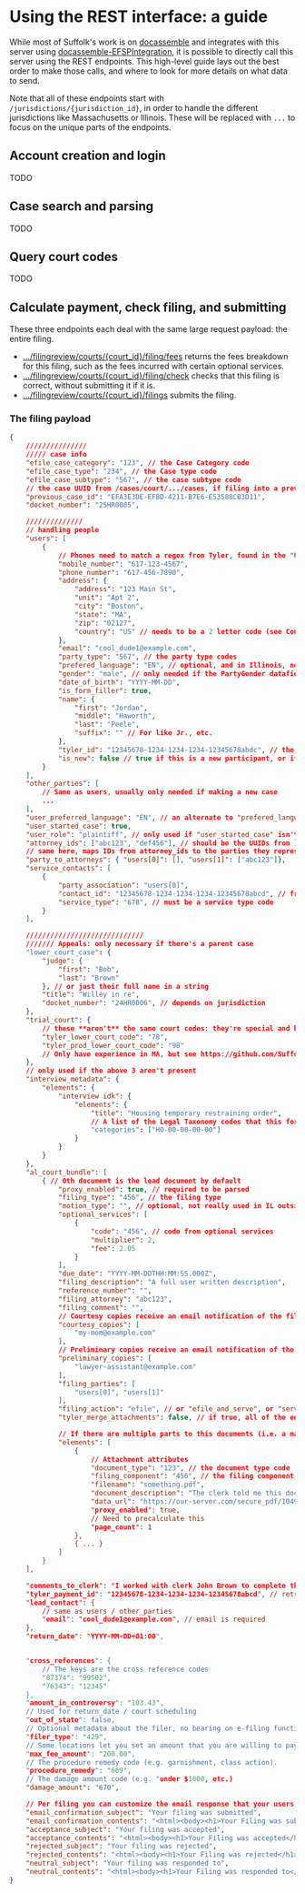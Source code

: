 # Using the REST interface: a guide

While most of Suffolk's work is on [docassemble](docassemble.org) and integrates with this server using [docassemble-EFSPIntegration](https://github.com/SuffolkLITLab/docassemble-EFSPIntegration), it is possible to directly call this server using the REST endpoints. This high-level guide lays out the best order to make those calls, and where to look for more details on what data to send.

Note that all of these endpoints start with `/jurisdictions/{jurisdiction_id}`, in order to handle the different jurisdictions like Massachusetts or Illinois. These will be replaced with `...` to focus on the unique parts of the endpoints.

## Account creation and login

TODO

## Case search and parsing

TODO

## Query court codes

TODO

## Calculate payment, check filing, and submitting

These three endpoints each deal with the same large request payload: the entire filing.

* [.../filingreview/courts/{court_id}/filing/fees](https://projects.suffolklitlab.org/EfileProxyServer/endpoints/ui/index.html#/JurisdictionSwitch/calculateFilingFees) returns the fees breakdown for this filing, such as the fees incurred with certain optional services.
* [.../filingreview/courts/{court_id}/filing/check](https://projects.suffolklitlab.org/EfileProxyServer/endpoints/ui/index.html#/JurisdictionSwitch/checkFilingForReview) checks that this filing is correct, without submitting it if it is.
* [.../filingreview/courts/{court_id}/filings](https://projects.suffolklitlab.org/EfileProxyServer/endpoints/ui/index.html#/JurisdictionSwitch/submitFilingForReview) submits the filing.

### The filing payload

```json
{
    ///////////////
    ///// case info
    "efile_case_category": "123", // the Case Category code
    "efile_case_type": "234", // the Case type code
    "efile_case_subtype": "567", // the case subtype code
    // the case UUID from /cases/court/.../cases, if filing into a previous case
    "previous_case_id": "EFA3E3DE-EFBD-4211-B7E6-E53588CB3D11", 
    "docket_number": "25HR0005",

    //////////////
    // handling people
    "users": [
        {
            // Phones need to match a regex from Tyler, found in the "PartyPhone" datafield. We automatically strip dashes.
            "mobile_number": "617-123-4567", 
            "phone_number": "617-456-7890",
            "address": {
                "address": "123 Main St",
                "unit": "Apt 2",
                "city": "Boston",
                "state": "MA",
                "zip": "02127",
                "country": "US" // needs to be a 2 letter code (see CountryCodeSimpleType), defaults to US
            },
            "email": "cool_dude1@example.com",
            "party_type": "567", // the party type codes
            "prefered_language": "EN", // optional, and in Illinois, not used
            "gender": "male", // only needed if the PartyGender datafield is visible / required, no 'X' unfortunately, only M, F, and U for unknown.
            "date_of_birth": "YYYY-MM-DD",
            "is_form_filler": true,
            "name": {
                "first": "Jordan",
                "middle": "Haworth",
                "last": "Peele",
                "suffix": "" // For like Jr., etc.
            },
            "tyler_id": "12345678-1234-1234-1234-12345678abdc", // the UUID found from an existing case, if there is one. 
            "is_new": false // true if this is a new participant, or if it's a new filing.
        }
    ],
    "other_parties": [
        // Same as users, usually only needed if making a new case
        ...
    ],
    "user_preferred_language": "EN", // an alternate to "prefered_language" in users[0] 
    "user_started_case": true,
    "user_role": "plaintiff", // only used if "user_started_case" isn't present.
    "attorney_ids": ["abc123", "def456"], // should be the UUIDs from `.../firmattorneyservice/attorneys`
    // same here, maps IDs from attorney_ids to the parties they represent.
    "party_to_attorneys": { "users[0]": [], "users[1]": ["abc123"]}, 
    "service_contacts": [
        {
            "party_association": "users[0]",
            "contact_id": "12345678-1234-1234-1234-12345678abcd", // from .../firmattorneyservice/service-contacts
            "service_type": "678", // must be a service type code
        } 
    ],

    /////////////////////////////
    /////// Appeals: only necessary if there's a parent case
    "lower_court_case": {
        "judge": {
            "first": "Bob",
            "last": "Brown"
        }, // or just their full name in a string
        "title": "Willey in re",
        "docket_number": "24HR0006", // depends on jurisdiction
    },
    "trial_court": {
        // these **aren't** the same court codes: they're special and hard coded, and differ between stage and prod
        "tyler_lower_court_code": "78", 
        "tyler_prod_lower_court_code": "98"
        // Only have experience in MA, but see https://github.com/SuffolkLITLab/docassemble-MACourts/pull/38 and https://github.com/SuffolkLITLab/docassemble-MACourts/pull/71
    },
    // only used if the above 3 aren't present
    "interview_metadata": {
        "elements": {
            "interview idk": {
                "elements": {
                    "title": "Housing temporary restraining order",
                    // A list of the Legal Taxonomy codes that this form applies to. (https://taxonomy.legal/)
                    "categories": ["HO-00-00-00-00"]
                }
            }
        }
    },
    "al_court_bundle": [
        { // 0th document is the lead document by default
            "proxy_enabled": true, // required to be parsed
            "filing_type": "456", // the filing type
            "motion_type": "", // optional, not really used in IL outside of cook
            "optional_services": [
                {
                    "code": "456", // code from optional services
                    "multiplier": 2,
                    "fee": 2.05
                }
            ],
            "due_date": "YYYY-MM-DDTHH:MM:SS.000Z",
            "filing_description": "A full user written description",
            "reference_number": "",
            "filing_attorney": "abc123",
            "filing_comment": "",
            // Courtesy copies receive an email notification of the filing when it's accepted
            "courtesy_copies": [
                "my-mom@example.com"
            ],
            // Preliminary copies receive an email notification of the filing when it's submitted 
            "preliminary_copies": [
                "lawyer-assistant@example.com"
            ],
            "filing_parties": [
                "users[0]", "users[1]"
            ],
            "filing_action": "efile", // or "efile_and_serve", or "serve"
            "tyler_merge_attachments": false, // if true, all of the entries in "elements" will be ignored; those attributes will need to be present on this object.

            // If there are multiple parts to this documents (i.e. a main doc and attachments), they should be individual elements
            "elements": [
                {
                    // Attachment attributes
                    "document_type": "123", // the document type code
                    "filing_component": "456", // the filing component, i.e. lead doc or attachment
                    "filename": "something.pdf",
                    "document_description": "The clerk told me this document was needed", // The filer provided description of the document
                    "data_url": "https://our-server.com/secure_pdf/10498274.pdf?key=outher", // the URL where the proxy server can access the PDF"
                    "proxy_enabled": true,
                    // Need to precalculate this
                    "page_count": 1
                },
                { ... }
            ]
        }
    ],

    "comments_to_clerk": "I worked with clerk John Brown to complete this at the law library.",
    "tyler_payment_id": "12345678-1234-1234-1234-12345678abcd", // retrieved from .../payments/payment-accounts
    "lead_contact": {
        // same as users / other_parties
        "email": "cool_dude1@example.com", // email is required
    },
    "return_date": "YYYY-MM-DD+01:00",


    "cross_references": {
        // The keys are the cross reference codes
        "87374": "99502",
        "76343": "12345"
    },
    "amount_in_controversy": "103.43",
    // Used for return_date / court scheduling
    "out_of_state": false,
    // Optional metadata about the filer, no bearing on e-filing functionality
    "filer_type": "429",
    // Some locations let you set an amount that you are willing to pay, to allow the reviewer to adjust / correct your filing, even if it would be more expensive. Optional.
    "max_fee_amount": "200.00",
    // The procedure remedy code (e.g. garnishment, class action).
    "procedure_remedy": "669",
    // The damage amount code (e.g. "under $1000, etc.)
    "damage_amount": "670",

    // Per filing you can customize the email response that your users will get. You can put the email subject / body HTML for the possible responses in these variables.
    "email_confirmation_subject": "Your filing was submitted",
    "email_confirmation_contents": "<html><body><h1>Your Filing was submitted</h1>...</body></html>",
    "acceptance_subject": "Your filing was accepted",
    "acceptance_contents": "<html><body><h1>Your Filing was accepted</h1>...</body></html>",
    "rejected_subject": "Your filing was rejected",
    "rejected_contents": "<html><body><h1>Your Filing was rejected</h1>...</body></html>",
    "neutral_subject": "Your filing was responded to",
    "neutral_contents": "<html><body><h1>Your Filing was responded to</h1>...</body></html>"
}
```
